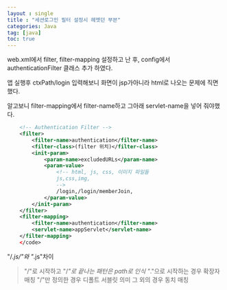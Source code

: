 ```yaml
---
layout : single
title : "세션로그인 필터 설정시 헤멧던 부븐"
categories: Java
tag: [java]
toc: true
---
```


web.xml에서 filter, filter-mapping 설정하고 난 후, config에서 authenticationFilter 클래스 추가 하였다.

앱 실행후 ctxPath/login 입력해보니 화면이 jsp가아니라 html로 나오는 문제에 직면했다.

알고보니 filter-mapping에서 filter-name하고 그아래 servlet-name을 넣어 줘야했다.

```xml
    <!-- Authentication Filter -->
    <filter>
        <filter-name>authentication</filter-name>
        <filter-class>(filter 위치)</filter-class>
        <init-param>
            <param-name>excludedURLs</param-name>
            <param-value>
                <!-- html, js, css, 이미지 파일들
                js,css,img,
                -->
                /login,/login/memberJoin,
            </param-value>
        </init-param>
    </filter>
    <filter-mapping>
        <filter-name>authentication</filter-name>
        <servlet-name>appServlet</servlet-name>
    </filter-mapping>
    </code>
```

"/*.js/"와 "*.js"차이

> "/"로 시작하고 "/*"로 끝나는 패턴은 path로 인식
> "*."으로 시작하는 경우 확장자 매칭
> "/"만 정의한 경우 디폴트 서블릿 의미
> 그 외의 경우 동치 매칭


  
    
